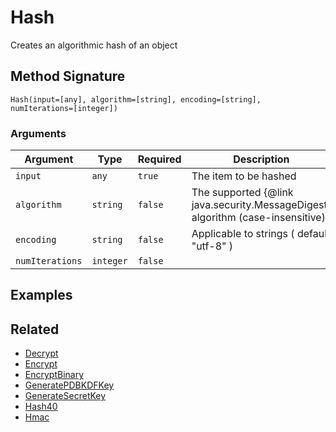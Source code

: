 # Hash

Creates an algorithmic hash of an object

## Method Signature

```
Hash(input=[any], algorithm=[string], encoding=[string], numIterations=[integer])
```

### Arguments

| Argument        | Type      | Required | Description                                                                    | Default |
| --------------- | --------- | -------- | ------------------------------------------------------------------------------ | ------- |
| `input`         | `any`     | `true`   | The item to be hashed                                                          |         |
| `algorithm`     | `string`  | `false`  | The supported {@link java.security.MessageDigest} algorithm (case-insensitive) | `MD5`   |
| `encoding`      | `string`  | `false`  | Applicable to strings ( default "utf-8" )                                      | `utf-8` |
| `numIterations` | `integer` | `false`  |                                                                                | `1`     |

## Examples

## Related

* [Decrypt](decrypt.md)
* [Encrypt](encrypt.md)
* [EncryptBinary](encryptbinary.md)
* [GeneratePDBKDFKey](generatepdbkdfkey.md)
* [GenerateSecretKey](generatesecretkey.md)
* [Hash40](hash40.md)
* [Hmac](hmac.md)
